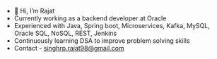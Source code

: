 - 👋 Hi, I’m Rajat
- Currently working as a backend developer at Oracle
- Experienced with Java, Spring boot, Microservices, Kafka, MySQL, Oracle SQL, NoSQL, REST, Jenkins
- Continuously learning DSA to improve problem solving skills
- Contact - singhrp.rajat98@gmail.com
